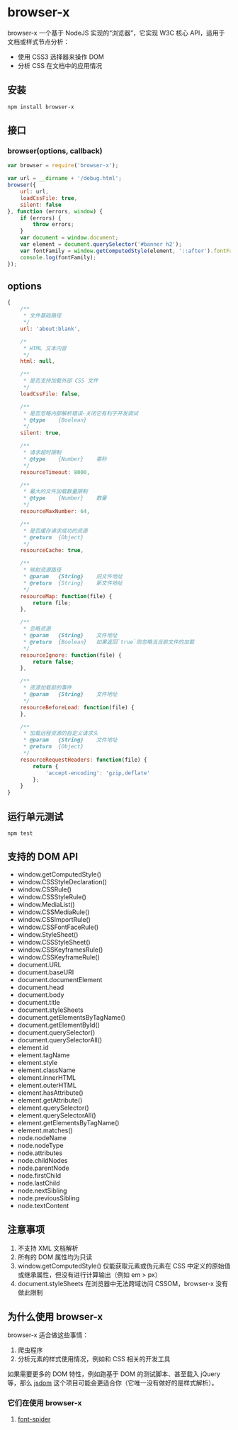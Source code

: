 # browser-x

browser-x 一个基于 NodeJS 实现的“浏览器”，它实现 W3C 核心 API，适用于文档或样式节点分析：

* 使用 CSS3 选择器来操作 DOM
* 分析 CSS 在文档中的应用情况

## 安装

``` shell
npm install browser-x
```

## 接口

### browser(options, callback)

``` javascript
var browser = require('browser-x');

var url = __dirname + '/debug.html';
browser({
    url: url,
    loadCssFile: true,
    silent: false
}, function (errors, window) {
    if (errors) {
        throw errors;
    }
    var document = window.document;
    var element = document.querySelector('#banner h2');
    var fontFamily = window.getComputedStyle(element, '::after').fontFamily;
    console.log(fontFamily);
});
```

## options

``` javascript
{
    /**
     * 文件基础路径
     */
    url: 'about:blank',

    /*
     * HTML 文本内容
     */
    html: null,

    /**
     * 是否支持加载外部 CSS 文件
     */
    loadCssFile: false,

    /**
     * 是否忽略内部解析错误-关闭它有利于开发调试
     * @type    {Boolean}
     */
    silent: true,

    /**
     * 请求超时限制
     * @type    {Number}    毫秒
     */
    resourceTimeout: 8000,

    /**
     * 最大的文件加载数量限制
     * @type    {Number}    数量
     */
    resourceMaxNumber: 64,

    /**
     * 是否缓存请求成功的资源
     * @return  {Object}
     */
    resourceCache: true,

    /**
     * 映射资源路径
     * @param   {String}    旧文件地址
     * @return  {String}    新文件地址
     */
    resourceMap: function(file) {
        return file;
    },

    /**
     * 忽略资源
     * @param   {String}    文件地址
     * @return  {Boolean}   如果返回`true`则忽略当当前文件的加载
     */
    resourceIgnore: function(file) {
        return false;
    },

    /**
     * 资源加载前的事件
     * @param   {String}    文件地址
     */
    resourceBeforeLoad: function(file) {
    },

    /**
     * 加载远程资源的自定义请求头
     * @param   {String}    文件地址
     * @return  {Object}
     */
    resourceRequestHeaders: function(file) {
        return {
            'accept-encoding': 'gzip,deflate'
        };
    }
}
```

## 运行单元测试

```shell
npm test
```

## 支持的 DOM API

* window.getComputedStyle()
* window.CSSStyleDeclaration()
* window.CSSRule()
* window.CSSStyleRule()
* window.MediaList()
* window.CSSMediaRule()
* window.CSSImportRule()
* window.CSSFontFaceRule()
* window.StyleSheet()
* window.CSSStyleSheet()
* window.CSSKeyframesRule()
* window.CSSKeyframeRule()
* document.URL
* document.baseURI
* document.documentElement
* document.head
* document.body
* document.title
* document.styleSheets
* document.getElementsByTagName()
* document.getElementById()
* document.querySelector()
* document.querySelectorAll()
* element.id
* element.tagName
* element.style
* element.className
* element.innerHTML
* element.outerHTML
* element.hasAttribute()
* element.getAttribute()
* element.querySelector()
* element.querySelectorAll()
* element.getElementsByTagName()
* element.matches()
* node.nodeName
* node.nodeType
* node.attributes
* node.childNodes
* node.parentNode
* node.firstChild
* node.lastChild
* node.nextSibling
* node.previousSibling
* node.textContent

## 注意事项

1. 不支持 XML 文档解析 
2. 所有的 DOM 属性均为只读
3. window.getComputedStyle() 仅能获取元素或伪元素在 CSS 中定义的原始值或继承属性，但没有进行计算输出（例如 em \> px）
4. document.styleSheets 在浏览器中无法跨域访问 CSSOM，browser-x 没有做此限制

## 为什么使用 browser-x

browser-x 适合做这些事情：

1. 爬虫程序
2. 分析元素的样式使用情况，例如和 CSS 相关的开发工具

如果需要更多的 DOM 特性，例如跑基于 DOM 的测试脚本、甚至载入 jQuery 等，那么 [jsdom](https://github.com/tmpvar/jsdom) 这个项目可能会更适合你（它唯一没有做好的是样式解析）。

### 它们在使用 browser-x

1. [font-spider](https://github.com/aui/font-spider)
